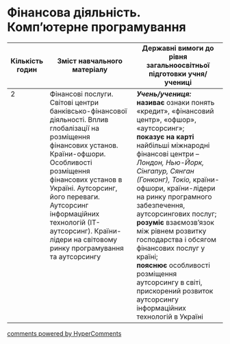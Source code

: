 <div id="hypercomments_widget" class="js-hypercomments-widget invisible"></div>

# Фінансова діяльність. Комп’ютерне програмування

<table>
  <tr>
    <td width="10%" align="center"><b>Кількість годин</b></td>  
    <td width="45%" align="center"><b>Зміст навчального матеріалу</b></td>
    <td width="45%" align="center"><b>Державні вимоги до рівня загальноосвітньої підготовки учня/учениці</b></td>
  </tr>
<tbody>
  <tr>
<td width="10%" style="vertical-align:top !important;">2</td>
    <td width="45%" style="vertical-align:top !important;">
Фінансові послуги. Світові центри банківсько-фінансової діяльності. Вплив глобалізації на розміщення фінансових установ. Країни-офшори. Особливості розміщення фінансових установ в Україні. Аутсорсинг, його переваги. Аутсорсинг інформаційних технологій (ІТ-аутсорсинг). Країни-лідери на світовому ринку програмування та аутсорсингу 
</td>
    <td width="45%" style="vertical-align:top !important;">
<i><b>Учень/учениця:</b></i><br>
<b>називає</b> ознаки понять «кредит», «фінансовий центр»,  «офшор», «аутсорсинг»;<br>
<b>показує на карті</b> найбільші міжнародні фінансові центри – <i>Лондон, Нью-Йорк, Сінгапур, Сянган (Гонконг), Токіо,</i> країни-офшори, країни-лідери на ринку програмного забезпечення, аутсорсингових послуг;<br>
<b>розуміє</b> взаємозв’язок між рівнем розвитку господарства і обсягом фінансових послуг у країні;<br>
<b>пояснює</b> особливості розміщення аутсорсингу в світі, прискорений розвиток аутсорсингу інформаційних технологій в Україні</td>
  </tr>
</tbody>
</table>

<div class="js-hypercomments-container">
<a href="http://hypercomments.com" class="hc-link" title="comments widget">comments powered by HyperComments</a>
</div>